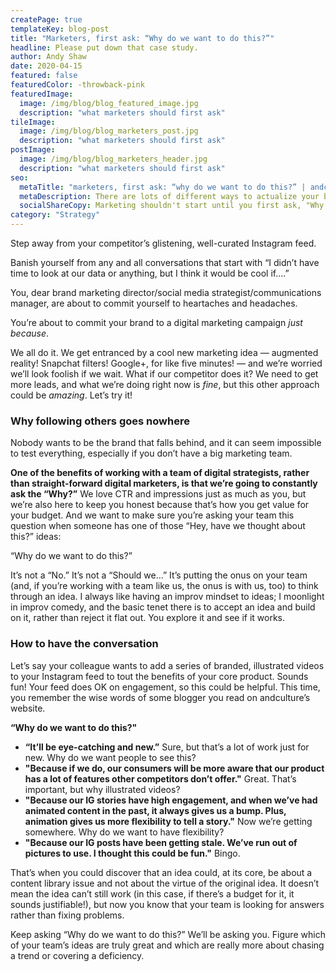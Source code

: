 ```yaml
---
createPage: true
templateKey: blog-post
title: "Marketers, first ask: “Why do we want to do this?”"
headline: Please put down that case study.
author: Andy Shaw
date: 2020-04-15
featured: false
featuredColor: -throwback-pink
featuredImage:
  image: /img/blog/blog_featured_image.jpg
  description: "what marketers should first ask"
tileImage:
  image: /img/blog/blog_marketers_post.jpg
  description: "what marketers should first ask"
postImage:
  image: /img/blog/blog_marketers_header.jpg
  description: "what marketers should first ask"
seo:
  metaTitle: "marketers, first ask: “why do we want to do this?” | andculture"
  metaDescription: There are lots of different ways to actualize your big ideas when it comes to marketing. A gut check is always important.
  socialShareCopy: Marketing shouldn't start until you first ask, "Why do we want to do this?"
category: "Strategy"
---
```

Step away from your competitor’s glistening, well-curated Instagram feed.

Banish yourself from any and all conversations that start with “I didn’t have time to look at our data or anything, but I think it would be cool if....”

You, dear brand marketing director/social media strategist/communications manager, are about to commit yourself to heartaches and headaches.

You’re about to commit your brand to a digital marketing campaign *just because*.

We all do it. We get entranced by a cool new marketing idea — augmented reality! Snapchat filters! Google+, for like five minutes! — and we’re worried we’ll look foolish if we wait. What if our competitor does it? We need to get more leads, and what we’re doing right now is *fine*, but this other approach could be *amazing*. Let’s try it!

### Why following others goes nowhere
Nobody wants to be the brand that falls behind, and it can seem impossible to test everything, especially if you don’t have a big marketing team.

**One of the benefits of working with a team of digital strategists, rather than straight-forward digital marketers, is that we’re going to constantly ask the “Why?”** We love CTR and impressions just as much as you, but we’re also here to keep you honest because that’s how you get value for your budget. And we want to make sure you’re asking your team this question when someone has one of those “Hey, have we thought about this?” ideas:

“Why do we want to do this?”

It’s not a “No.” It’s not a “Should we…” It’s putting the onus on your team (and, if you’re working with a team like us, the onus is with us, too) to think through an idea. I always like having an improv mindset to ideas; I moonlight in improv comedy, and the basic tenet there is to accept an idea and build on it, rather than reject it flat out. You explore it and see if it works.

### How to have the conversation
Let’s say your colleague wants to add a series of branded, illustrated videos to your Instagram feed to tout the benefits of your core product. Sounds fun! Your feed does OK on engagement, so this could be helpful. This time, you remember the wise words of some blogger you read on andculture’s website.

**“Why do we want to do this?"**

* **“It’ll be eye-catching and new.”** Sure, but that’s a lot of work just for new. Why do we want people to see this?
* **"Because if we do, our consumers will be more aware that our product has a lot of features other competitors don’t offer."** Great. That’s important, but why illustrated videos?
* **"Because our IG stories have high engagement, and when we’ve had animated content in the past, it always gives us a bump. Plus, animation gives us more flexibility to tell a story."** Now we’re getting somewhere. Why do we want to have flexibility?
* **"Because our IG posts have been getting stale. We’ve run out of pictures to use. I thought this could be fun."** Bingo.

That’s when you could discover that an idea could, at its core, be about a content library issue and not about the virtue of the original idea. It doesn’t mean the idea can’t still work (in this case, if there’s a budget for it, it sounds justifiable!), but now you know that your team is looking for answers rather than fixing problems.

Keep asking “Why do we want to do this?” We’ll be asking you. Figure which of your team’s ideas are truly great and which are really more about chasing a trend or covering a deficiency.
